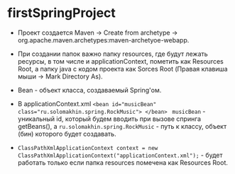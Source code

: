 # firstSpringProject

* Проект создается Maven -> Create from archetype -> org.apache.maven.archetypes:maven-archetyoe-webapp.

* При создании папок важно папку resources, где будут лежать ресурсы, в том числе и applicationContext, пометить как Resources Root, а папку java с кодом проекта как Sorces Root (Правая клавиша мыши -> Mark Directory As).

* Bean - объект класса, создаваемый Spring'ом.

* В applicationContext.xml `<bean id="musicBean" class="ru.solomakhin.spring.RockMusic"> </bean> ` `musicBean` - уникальный id, который будем вводить при вызове спринга getBeans(), а `ru.solomakhin.spring.RockMusic` - путь к классу, объект (бин) которого будет создавать.

* `ClassPathXmlApplicationContext context = new ClassPathXmlApplicationContext("applicationContext.xml");` - будет работать только если папка resources помечена как Resources Root.
